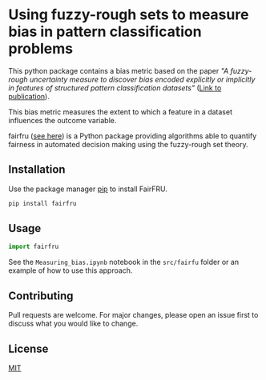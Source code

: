 # Using fuzzy-rough sets to measure bias in pattern classification problems

This python package contains a bias metric based on the paper *"A fuzzy-rough uncertainty measure to discover bias encoded explicitly or implicitly in features of structured pattern classification datasets"* ([Link to publication](https://doi.org/10.1016/j.patrec.2022.01.005)). 

This bias metric measures the extent to which a feature in a dataset influences the outcome variable.  

fairfru ([see here](https://pypi.org/project/FairFRU/)) is a Python package providing algorithms able to quantify fairness in automated decision making using the fuzzy-rough set theory. 

## Installation
Use the package manager [pip](https://pip.pypa.io/en/stable/) to install FairFRU.

```bash
pip install fairfru
```
## Usage
```python
import fairfru
```

See the `Measuring_bias.ipynb` notebook in the `src/fairfu` folder or an example of how to use this approach.

## Contributing

Pull requests are welcome. For major changes, please open an issue first
to discuss what you would like to change.

## License

[MIT](https://choosealicense.com/licenses/mit/)
